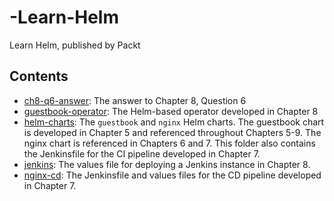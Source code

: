 # -Learn-Helm
Learn Helm, published by Packt

## Contents
* [ch8-q6-answer](./ch8-q6-answer): The answer to Chapter 8, Question 6
* [guestbook-operator](./guestbook-operator): The Helm-based operator developed in Chapter 8
* [helm-charts](./helm-charts): The `guestbook` and `nginx` Helm charts. The guestbook chart is developed in Chapter 5 and referenced throughout Chapters 5-9. The nginx chart is referenced in Chapters 6 and 7. This folder also contains the Jenkinsfile for the CI pipeline developed in Chapter 7.
* [jenkins](./jenkins): The values file for deploying a Jenkins instance in Chapter 8.
* [nginx-cd](./nginx-cd): The Jenkinsfile and values files for the CD pipeline developed in Chapter 7.
